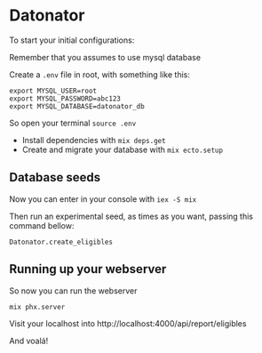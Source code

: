 # Datonator

To start your initial configurations:

Remember that you assumes to use mysql database

Create a `.env` file in root, with something like this:

```
export MYSQL_USER=root
export MYSQL_PASSWORD=abc123
export MYSQL_DATABASE=datonator_db

```

So open your terminal `source .env`


  * Install dependencies with `mix deps.get`
  * Create and migrate your database with `mix ecto.setup`
  
## Database seeds
 
Now you can enter in your console with `iex -S mix` 

Then run an experimental seed, as times as you want, passing this command bellow: 

`Datonator.create_eligibles`

## Running up your webserver

So now you can run the webserver

`mix phx.server`

Visit your localhost into http://localhost:4000/api/report/eligibles

And voalá!